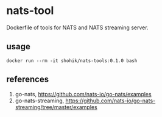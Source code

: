 # nats-tool

Dockerfile of tools for NATS and NATS streaming server.


## usage

```
docker run --rm -it shohik/nats-tools:0.1.0 bash
```



## references

1. go-nats, <https://github.com/nats-io/go-nats/examples>
2. go-nats-streaming, <https://github.com/nats-io/go-nats-streaming/tree/master/examples>
